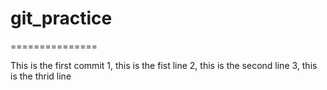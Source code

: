 # git_practice
===============

This is the first commit
1, this is the fist line
2, this is the second line
3, this is the thrid line
